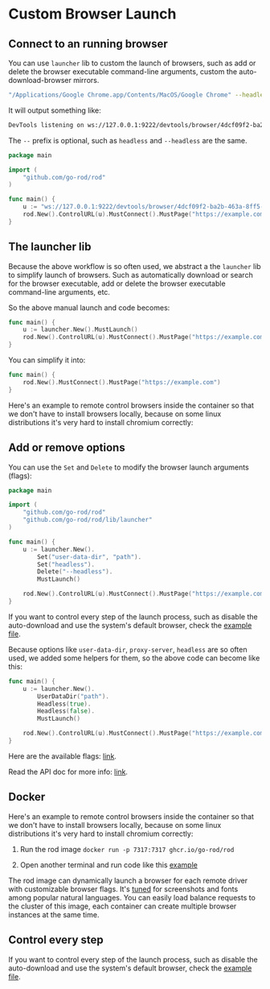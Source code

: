 # Custom Browser Launch

## Connect to an running browser

You can use `launcher` lib to custom the launch of browsers, such as add or delete the browser executable command-line arguments, custom the auto-download-browser mirrors.

```bash
"/Applications/Google Chrome.app/Contents/MacOS/Google Chrome" --headless --remote-debugging-port=9222
```

It will output something like:

```txt
DevTools listening on ws://127.0.0.1:9222/devtools/browser/4dcf09f2-ba2b-463a-8ff5-90d27c6cc913
```

The `--` prefix is optional, such as `headless` and `--headless` are the same.

```go
package main

import (
    "github.com/go-rod/rod"
)

func main() {
    u := "ws://127.0.0.1:9222/devtools/browser/4dcf09f2-ba2b-463a-8ff5-90d27c6cc913"
    rod.New().ControlURL(u).MustConnect().MustPage("https://example.com")
}
```

## The launcher lib

Because the above workflow is so often used, we abstract a the `launcher` lib to simplify launch of browsers. Such as automatically download or search for the browser executable, add or delete the browser executable command-line arguments, etc.

So the above manual launch and code becomes:

```go
func main() {
    u := launcher.New().MustLaunch()
    rod.New().ControlURL(u).MustConnect().MustPage("https://example.com")
}
```

You can simplify it into:

```go
func main() {
    rod.New().MustConnect().MustPage("https://example.com")
}
```

Here's an example to remote control browsers inside the container so that we don't have to install browsers locally, because on some linux distributions it's very hard to install chromium correctly:

## Add or remove options

You can use the `Set` and `Delete` to modify the browser launch arguments (flags):

```go
package main

import (
    "github.com/go-rod/rod"
    "github.com/go-rod/rod/lib/launcher"
)

func main() {
    u := launcher.New().
        Set("user-data-dir", "path").
        Set("headless").
        Delete("--headless").
        MustLaunch()

    rod.New().ControlURL(u).MustConnect().MustPage("https://example.com")
}
```

If you want to control every step of the launch process, such as disable the auto-download and use the system's default browser, check the [example file](https://github.com/go-rod/rod/blob/master/lib/launcher/example_test.go).

Because options like `user-data-dir`, `proxy-server`, `headless` are so often used, we added some helpers for them, so the above code can become like this:

```go
func main() {
    u := launcher.New().
        UserDataDir("path").
        Headless(true).
        Headless(false).
        MustLaunch()

    rod.New().ControlURL(u).MustConnect().MustPage("https://example.com")
}
```

Here are the available flags: [link](https://peter.sh/experiments/chromium-command-line-switches).

Read the API doc for more info: [link](https://pkg.go.dev/github.com/go-rod/rod/lib/launcher#Launcher).

## Docker

Here's an example to remote control browsers inside the container so that we don't have to install browsers locally, because on some linux distributions it's very hard to install chromium correctly:

1. Run the rod image `docker run -p 7317:7317 ghcr.io/go-rod/rod`

2. Open another terminal and run code like this [example](https://github.com/go-rod/rod/blob/master/lib/examples/remote-launch/main.go)

The rod image can dynamically launch a browser for each remote driver with customizable browser flags. It's [tuned](https://github.com/go-rod/rod/blob/master/lib/docker/Dockerfile) for screenshots and fonts among popular natural languages. You can easily load balance requests to the cluster of this image, each container can create multiple browser instances at the same time.

## Control every step

If you want to control every step of the launch process, such as disable the auto-download and use the system's default browser, check the [example file](https://github.com/go-rod/rod/blob/master/lib/launcher/example_test.go).
